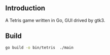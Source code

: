 ## Introduction

A Tetris game written in Go, GUI drived by gtk3. 

## Build

```sh
go build -o bin/tetris  ./main
```